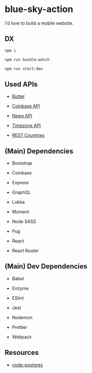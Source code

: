 # blue-sky-action

I'd love to build a mobile website.

## DX

```bash
npm i

npm run bundle:watch

npm run start:dev
```

## Used APIs

* [Butter](https://buttercms.com/)

* [Coinbase API](https://developers.coinbase.com/)

* [News API](https://newsapi.org/)

* [Timezone API](https://timezoneapi.io/)

* [REST Countries](https://restcountries.eu/)

## (Main) Dependencies

* Bootstrap

* Coinbase

* Express

* GraphQL

* Lokka

* Moment

* Node SASS

* Pug

* React

* React Router

## (Main) Dev Dependencies

* Babel

* Enzyme

* ESlint

* Jest

* Nodemon

* Prettier

* Webpack

## Resources

* [node-postgres](https://node-postgres.com/)

